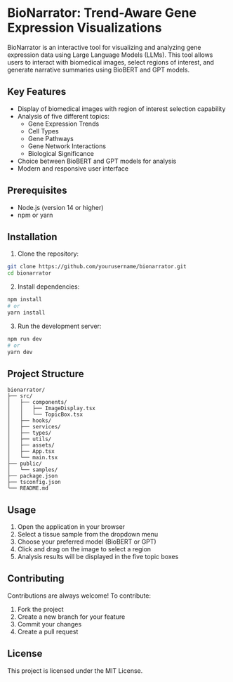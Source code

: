 # BioNarrator: Trend-Aware Gene Expression Visualizations

BioNarrator is an interactive tool for visualizing and analyzing gene expression data using Large Language Models (LLMs). This tool allows users to interact with biomedical images, select regions of interest, and generate narrative summaries using BioBERT and GPT models.

## Key Features

- Display of biomedical images with region of interest selection capability
- Analysis of five different topics:
  - Gene Expression Trends
  - Cell Types
  - Gene Pathways
  - Gene Network Interactions
  - Biological Significance
- Choice between BioBERT and GPT models for analysis
- Modern and responsive user interface

## Prerequisites

- Node.js (version 14 or higher)
- npm or yarn

## Installation

1. Clone the repository:
```bash
git clone https://github.com/yourusername/bionarrator.git
cd bionarrator
```

2. Install dependencies:
```bash
npm install
# or
yarn install
```

3. Run the development server:
```bash
npm run dev
# or
yarn dev
```

## Project Structure

```
bionarrator/
├── src/
│   ├── components/
│   │   ├── ImageDisplay.tsx
│   │   └── TopicBox.tsx
│   ├── hooks/
│   ├── services/
│   ├── types/
│   ├── utils/
│   ├── assets/
│   ├── App.tsx
│   └── main.tsx
├── public/
│   └── samples/
├── package.json
├── tsconfig.json
└── README.md
```

## Usage

1. Open the application in your browser
2. Select a tissue sample from the dropdown menu
3. Choose your preferred model (BioBERT or GPT)
4. Click and drag on the image to select a region
5. Analysis results will be displayed in the five topic boxes

## Contributing

Contributions are always welcome! To contribute:

1. Fork the project
2. Create a new branch for your feature
3. Commit your changes
4. Create a pull request

## License

This project is licensed under the MIT License. 